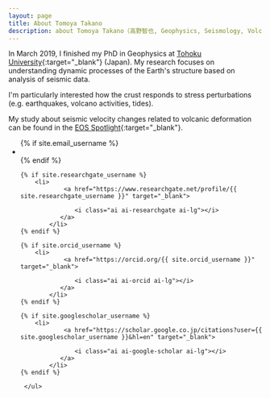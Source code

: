 ```yaml
---
layout: page
title: About Tomoya Takano
description: about Tomoya Takano（高野智也, Geophysics, Seismology, Volcanology)
---
```

In March 2019, I finished my PhD in Geophysics at [Tohoku University](http://www.zisin.geophys.tohoku.ac.jp/){:target="_blank"} (Japan). My research focuses on understanding dynamic processes of the Earth's structure based on analysis of seismic data. 

I'm particularly interested how the crust responds to stress perturbations (e.g. earthquakes, volcano activities, tides). 

My study about seismic velocity changes related to volcanic deformation can be found in the [EOS Spotlight](https://eos.org/research-spotlights/quiet-volcanic-activity-changes-speed-of-ambient-seismic-waves){:target="_blank"}.

<div class="social-media-list-wrapper">
<ul class="social-media-list">
{% if site.email_username %}
<li>
<a href="mailto:{{ site.email_username }}">
<i class="fa fa-envelope fa-lg"></i>
</a>
</li>
{% endif %}
	
	{% if site.researchgate_username %}
  		<li>
				<a href="https://www.researchgate.net/profile/{{ site.researchgate_username }}" target="_blank">

      			   <i class="ai ai-researchgate ai-lg"></i>
			   </a>
  	        </li>
	{% endif %}

	{% if site.orcid_username %}
  		<li>
				<a href="https://orcid.org/{{ site.orcid_username }}" target="_blank">

      			   <i class="ai ai-orcid ai-lg"></i>
			   </a>
  	        </li>
	{% endif %}
	
	{% if site.googlescholar_username %}
  		<li>
				<a href="https://scholar.google.co.jp/citations?user={{ site.googlescholar_username }}&hl=en" target="_blank">

      			   <i class="ai ai-google-scholar ai-lg"></i>
			   </a>
  	        </li>
	{% endif %}
	
     </ul>
</div>